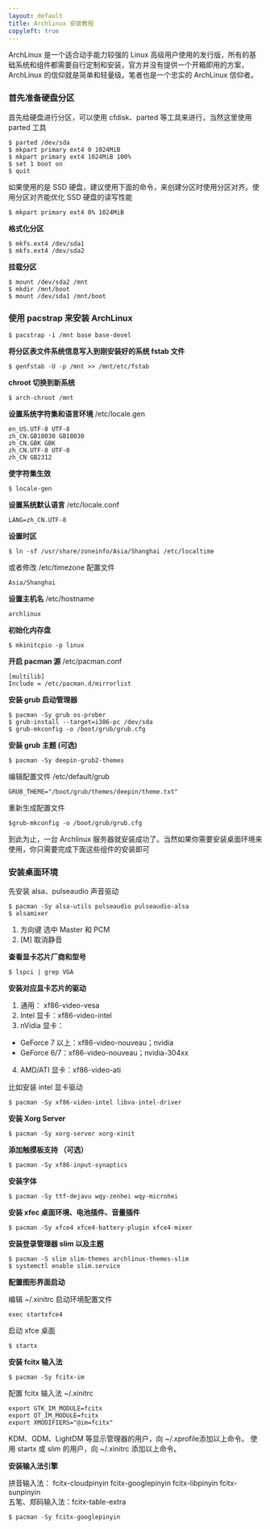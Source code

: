 ```yaml
---
layout: default
title: Archlinux 安装教程
copyleft: true
---
```


ArchLinux 是一个适合动手能力较强的 Linux 高级用户使用的发行版，所有的基础系统和组件都需要自行定制和安装，官方并没有提供一个开箱即用的方案，ArchLinux 的信仰就是简单和轻量级。笔者也是一个忠实的 ArchLinux 信仰者。

### 首先准备硬盘分区

首先给硬盘进行分区，可以使用 cfdisk、parted 等工具来进行，当然这里使用 parted 工具 

    $ parted /dev/sda
    $ mkpart primary ext4 0 1024MiB
    $ mkpart primary ext4 1024MiB 100%
    $ set 1 boot on
    $ quit

如果使用的是 SSD 硬盘，建议使用下面的命令，来创建分区时使用分区对齐。使用分区对齐能优化 SSD 硬盘的读写性能

    $ mkpart primary ext4 0% 1024MiB

**格式化分区**

    $ mkfs.ext4 /dev/sda1
    $ mkfs.ext4 /dev/sda2

**挂载分区**

    $ mount /dev/sda2 /mnt
    $ mkdir /mnt/boot
    $ mount /dev/sda1 /mnt/boot

### 使用 pacstrap 来安装 ArchLinux

    $ pacstrap -i /mnt base base-devel

**将分区表文件系统信息写入到刚安装好的系统 fstab 文件**

    $ genfstab -U -p /mnt >> /mnt/etc/fstab

**chroot 切换到新系统**

    $ arch-chroot /mnt

**设置系统字符集和语言环境** /etc/locale.gen

    en_US.UTF-8 UTF-8
    zh_CN.GB18030 GB18030
    zh_CN.GBK GBK
    zh_CN.UTF-8 UTF-8
    zh_CN GB2312

**使字符集生效**

    $ locale-gen

**设置系统默认语言** /etc/locale.conf

    LANG=zh_CN.UTF-8

**设置时区**

    $ ln -sf /usr/share/zoneinfo/Asia/Shanghai /etc/localtime

或者修改 /etc/timezone 配置文件

    Asia/Shanghai

**设置主机名** /etc/hostname

    archlinux

**初始化内存盘**

    $ mkinitcpio -p linux

**开启 pacman 源** /etc/pacman.conf

    [multilib]
    Include = /etc/pacman.d/mirrorlist

**安装 grub 启动管理器**

    $ pacman -Sy grub os-prober
    $ grub-install --target=i386-pc /dev/sda
    $ grub-mkconfig -o /boot/grub/grub.cfg

**安装 grub 主题 (可选)**

    $ pacman -Sy deepin-grub2-themes

编辑配置文件 /etc/default/grub

    GRUB_THEME="/boot/grub/themes/deepin/theme.txt"

重新生成配置文件

    $grub-mkconfig -o /boot/grub/grub.cfg

到此为止，一台 Archlinux 服务器就安装成功了。当然如果你需要安装桌面环境来使用，你只需要完成下面这些组件的安装即可

### 安装桌面环境

先安装 alsa、pulseaudio 声音驱动

    $ pacman -Sy alsa-utils pulseaudio pulseaudio-alsa
    $ alsamixer

1. 方向键 选中 Master 和 PCM
2. [M] 取消静音

**查看显卡芯片厂商和型号**

    $ lspci | grep VGA

**安装对应显卡芯片的驱动**

1. 通用：      xf86-video-vesa
2. Intel 显卡：xf86-video-intel
3. nVidia 显卡：
  - GeForce 7 以上：xf86-video-nouveau；nvidia
  - GeForce 6/7：xf86-video-nouveau；nvidia-304xx

4. AMD/ATI 显卡：xf86-video-ati

比如安装 intel 显卡驱动

    $ pacman -Sy xf86-video-intel libva-intel-driver

**安装 Xorg Server**

    $ pacman -Sy xorg-server xorg-xinit

**添加触摸板支持 （可选）**

    $ pacman -Sy xf86-input-synaptics

**安装字体**

    $ pacman -Sy ttf-dejavu wqy-zenhei wqy-microhei

**安装 xfec 桌面环境、电池插件、音量插件**

    $ pacman -Sy xfce4 xfce4-battery-plugin xfce4-mixer

**安装登录管理器 slim 以及主题**

    $ pacman -S slim slim-themes archlinux-themes-slim
    $ systemctl enable slim.service

**配置图形界面启动**

编辑 ~/.xinitrc 启动环境配置文件

    exec startxfce4

启动 xfce 桌面

    $ startx

**安装 fcitx 输入法**

    $ pacman -Sy fcitx-im

配置 fcitx 输入法 ~/.xinitrc

    export GTK_IM_MODULE=fcitx
    export QT_IM_MODULE=fcitx
    export XMODIFIERS="@im=fcitx"

KDM、GDM、LightDM 等显示管理器的用户，向 ~/.xprofile添加以上命令。
使用 startx 或 slim 的用户，向 ~/.xinitrc 添加以上命令。

**安装输入法引擎**

拼音输入法：      fcitx-cloudpinyin fcitx-googlepinyin fcitx-libpinyin fcitx-sunpinyin  
五笔、郑码输入法：fcitx-table-extra

    $ pacman -Sy fcitx-googlepinyin

